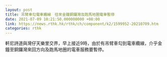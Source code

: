 ```yaml
---
layout: post
title: 吊臂車勾電車纜線　往來金鐘銅鑼灣及跑馬地圈電車暫停
date: 2021-07-09 10:21:50.000000000 +08:00
link: https://news.rthk.hk/rthk/ch/component/k2/1599952-20210709.htm
categories: rthk
---
```


軒尼詩道與灣仔天樂里交界，早上接近9時，由於有吊臂車勾到電車纜線，介乎金鐘至銅鑼灣來回方向及跑馬地圈的電車服務要暫停。
